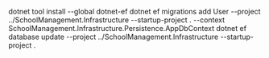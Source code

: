 ﻿dotnet tool install --global dotnet-ef
dotnet ef migrations add User --project ../SchoolManagement.Infrastructure --startup-project . --context SchoolManagement.Infrastructure.Persistence.AppDbContext
dotnet ef database update --project ../SchoolManagement.Infrastructure --startup-project .